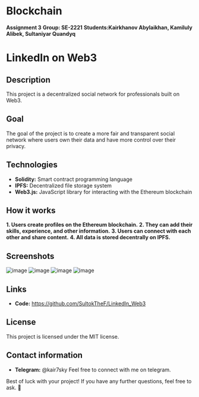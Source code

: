 # Blockchain
**Assignment 3**
**Group: SE-2221**
**Students:Kairkhanov Abylaikhan, Kamiluly Alibek, Sultaniyar Quandyq**
# LinkedIn on Web3

## Description

This project is a decentralized social network for professionals built on Web3.

## Goal

The goal of the project is to create a more fair and transparent social network where users own their data and have more control over their privacy.

## Technologies

* **Solidity:** Smart contract programming language
* **IPFS:** Decentralized file storage system
* **Web3.js:** JavaScript library for interacting with the Ethereum blockchain

## How it works

**1. Users create profiles on the Ethereum blockchain.**
**2. They can add their skills, experience, and other information.**
**3. Users can connect with each other and share content.**
**4. All data is stored decentrally on IPFS.**

## Screenshots
![image](https://github.com/SultokTheF/LinkedIn_Web3/assets/118976474/b4072122-58d7-405f-85d7-652b7666ee35)
![image](https://github.com/SultokTheF/LinkedIn_Web3/assets/118976474/5c268e6e-99c5-45e6-9745-2e841c6e53b7)
![image](https://github.com/SultokTheF/LinkedIn_Web3/assets/118976474/5f643680-9d87-4949-8e18-579e5575d44e)
![image](https://github.com/SultokTheF/LinkedIn_Web3/assets/118976474/7892166f-ae80-4305-98ca-41f2aa40f732)



## Links

* **Code:** https://github.com/SultokTheF/LinkedIn_Web3

## License

This project is licensed under the MIT license.

## Contact information

* **Telegram:** @kair7sky
Feel free to connect with me on telegram.

Best of luck with your project! If you have any further questions, feel free to ask. 🚀

